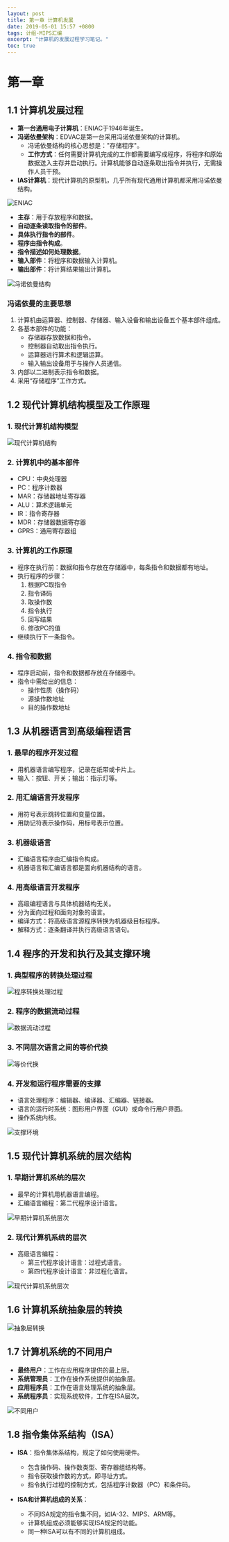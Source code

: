 ```yaml
---
layout: post
title: 第一章 计算机发展
date: 2019-05-01 15:57 +0800
tags: 计组-MIPS汇编
excerpt: "计算机的发展过程学习笔记。"
toc: true
---
```

# 第一章

## 1.1 计算机发展过程

- **第一台通用电子计算机**：ENIAC于1946年诞生。
- **冯诺依曼架构**：EDVAC是第一台采用冯诺依曼架构的计算机。
  - 冯诺依曼结构的核心思想是："存储程序"。
  - **工作方式**：任何需要计算机完成的工作都需要编写成程序，将程序和原始数据送入主存并启动执行。计算机能够自动逐条取出指令并执行，无需操作人员干预。
- **IAS计算机**：现代计算机的原型机，几乎所有现代通用计算机都采用冯诺依曼结构。

![ENIAC](https://github.com/Kyre0ee/Kyre0ee.github.io/assets/169347540/a8b52a52-554b-4fd8-a3c5-bd3b80bd050c)

- **主存**：用于存放程序和数据。
- **自动逐条读取指令的部件**。
- **具体执行指令的部件**。
- **程序由指令构成**。
- **指令描述如何处理数据**。
- **输入部件**：将程序和数据输入计算机。
- **输出部件**：将计算结果输出计算机。

![冯诺依曼结构](https://github.com/Kyre0ee/Kyre0ee.github.io/assets/169347540/1b433f2d-98b0-441a-a5b2-af7eff9d544c)

### 冯诺依曼的主要思想

1. 计算机由运算器、控制器、存储器、输入设备和输出设备五个基本部件组成。
2. 各基本部件的功能：
   - 存储器存放数据和指令。
   - 控制器自动取出指令执行。
   - 运算器进行算术和逻辑运算。
   - 输入输出设备用于与操作人员通信。
3. 内部以二进制表示指令和数据。
4. 采用“存储程序”工作方式。

## 1.2 现代计算机结构模型及工作原理

### 1. 现代计算机结构模型

![现代计算机结构](https://github.com/Kyre0ee/Kyre0ee.github.io/assets/169347540/20870b91-7e26-4485-8a32-03d694bd1bac)

### 2. 计算机中的基本部件

- CPU：中央处理器
- PC：程序计数器
- MAR：存储器地址寄存器
- ALU：算术逻辑单元
- IR：指令寄存器
- MDR：存储器数据寄存器
- GPRS：通用寄存器组

### 3. 计算机的工作原理

- 程序在执行前：数据和指令存放在存储器中，每条指令和数据都有地址。
- 执行程序的步骤：
  1. 根据PC取指令
  2. 指令译码
  3. 取操作数
  4. 指令执行
  5. 回写结果
  6. 修改PC的值
- 继续执行下一条指令。

### 4. 指令和数据

- 程序启动前，指令和数据都存放在存储器中。
- 指令中需给出的信息：
  - 操作性质（操作码）
  - 源操作数地址
  - 目的操作数地址

## 1.3 从机器语言到高级编程语言

### 1. 最早的程序开发过程

- 用机器语言编写程序，记录在纸带或卡片上。
- 输入：按钮、开关；输出：指示灯等。

### 2. 用汇编语言开发程序

- 用符号表示跳转位置和变量位置。
- 用助记符表示操作码，用标号表示位置。

### 3. 机器级语言

- 汇编语言程序由汇编指令构成。
- 机器语言和汇编语言都是面向机器结构的语言。

### 4. 用高级语言开发程序

- 高级编程语言与具体机器结构无关。
- 分为面向过程和面向对象的语言。
- 编译方式：将高级语言源程序转换为机器级目标程序。
- 解释方式：逐条翻译并执行高级语言语句。

## 1.4 程序的开发和执行及其支撑环境

### 1. 典型程序的转换处理过程

![程序转换处理过程](https://github.com/Kyre0ee/Kyre0ee.github.io/assets/169347540/39fab26b-4cfc-457b-b77d-23af8e279778)

### 2. 程序的数据流动过程

![数据流动过程](https://github.com/Kyre0ee/Kyre0ee.github.io/assets/169347540/67d1fde9-e8a4-4ae2-ace7-25c0203569bd)

### 3. 不同层次语言之间的等价代换

![等价代换](https://github.com/Kyre0ee/Kyre0ee.github.io/assets/169347540/1084ed8e-4dbd-4bb6-8fc6-c1c5ad0f19da)

### 4. 开发和运行程序需要的支撑

- 语言处理程序：编辑器、编译器、汇编器、链接器。
- 语言的运行时系统：图形用户界面（GUI）或命令行用户界面。
- 操作系统内核。

![支撑环境](https://github.com/Kyre0ee/Kyre0ee.github.io/assets/169347540/54fbbc21-de01-4db3-89ce-d096f7959aec)

## 1.5 现代计算机系统的层次结构

### 1. 早期计算机系统的层次

- 最早的计算机用机器语言编程。
- 汇编语言编程：第二代程序设计语言。

![早期计算机系统层次](https://github.com/Kyre0ee/Kyre0ee.github.io/assets/169347540/8eaa8a9c-d2d6-4943-92a4-18428ed3d09e)

### 2. 现代计算机系统的层次

- 高级语言编程：
  - 第三代程序设计语言：过程式语言。
  - 第四代程序设计语言：非过程化语言。

![现代计算机系统层次](https://github.com/Kyre0ee/Kyre0ee.github.io/assets/169347540/63ce8a40-07e8-4488-bcad-1ad556373d62)

## 1.6 计算机系统抽象层的转换

![抽象层转换](https://github.com/Kyre0ee/Kyre0ee.github.io/assets/169347540/40e937bd-5b4a-4749-bf94-00444f2dd552)

## 1.7 计算机系统的不同用户

- **最终用户**：工作在应用程序提供的最上层。
- **系统管理员**：工作在操作系统提供的抽象层。
- **应用程序员**：工作在语言处理系统的抽象层。
- **系统程序员**：实现系统软件，工作在ISA层次。

![不同用户](https://github.com/Kyre0ee/Kyre0ee.github.io/assets/169347540/e364e7fe-822e-438e-b722-6e823ad6d641)

## 1.8 指令集体系结构（ISA）

- **ISA**：指令集体系结构，规定了如何使用硬件。
  - 包含操作码、操作数类型、寄存器组结构等。
  - 指令获取操作数的方式，即寻址方式。
  - 指令执行过程的控制方式，包括程序计数器（PC）和条件码。

- **ISA和计算机组成的关系**：
  - 不同ISA规定的指令集不同，如IA-32、MIPS、ARM等。
  - 计算机组成必须能够实现ISA规定的功能。
  - 同一种ISA可以有不同的计算机组成。



